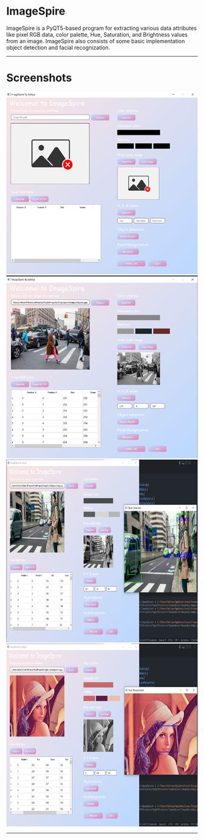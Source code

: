 # ImageSpire

ImageSpire is a PyQT5-based program for extracting various data attributes like pixel RGB data, color palette, Hue, Saturation, and Brightness values from an image.
ImageSpire also consists of some basic implementation object detection and facial recognization.

<hr>

# Screenshots
<img src="Images/image1.png" width="600" height= "480"> <img src="Images/image3.png" width="600" height= "480">
<img src="Images/image2.png" width="600" height= "480"> <img src="Images/image4.png" width="600" height= "480">

<hr>
